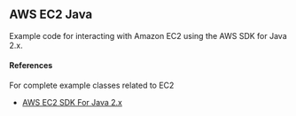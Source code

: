 ## AWS EC2 Java

Example code for interacting with Amazon EC2 using the AWS SDK for Java 2.x.

#### References

For complete example classes related to EC2

- [AWS EC2 SDK For Java 2.x](https://github.com/awsdocs/aws-doc-sdk-examples/tree/f807d60010caf3d14fe4cd0801b842fb8e9511ca/javav2/example_code/ec2)
